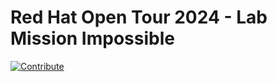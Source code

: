 # Red Hat Open Tour 2024 - Lab Mission Impossible

[![Contribute](https://www.eclipse.org/che/contribute.svg)](https://devspaces.apps.crazy-train.sandbox1935.opentlc.com/f?url=https://github.com/Demo-AI-Edge-Crazy-Train/opentour2025-app)

